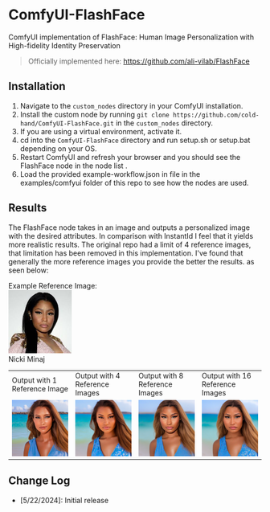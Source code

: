 # ComfyUI-FlashFace
ComfyUI implementation of FlashFace: Human Image Personalization with High-fidelity Identity Preservation </center>
> Officially implemented here: https://github.com/ali-vilab/FlashFace

## Installation </center>
1. Navigate to the `custom_nodes` directory in your ComfyUI installation.
2. Install the custom node by running `git clone https://github.com/cold-hand/ComfyUI-FlashFace.git` in the `custom_nodes` directory.
3. If you are using a virtual environment, activate it.
4. cd into the `ComfyUI-FlashFace` directory and run setup.sh or setup.bat depending on your OS.
5. Restart ComfyUI and refresh your browser and you should see the FlashFace node in the node list .
6. Load the provided example-workflow.json in file in the examples/comfyui folder of this repo to see how the nodes are used.

## Results </center>
The FlashFace node takes in an image and outputs a personalized image with the desired attributes. In comparison with InstantId
I feel that it yields more realistic results. The original repo had a limit of 4 reference images, that limitation has been removed in this implementation.
I've found that generally the more reference images you provide the better the results. as seen below:

Example Reference Image: 
<br /><img src="examples/comfyui/Nicki/source.jpeg" width=25% height=auto>
<br />Nicki Minaj
<table>
  <tr>
    <td>Output with 1 Reference Image</td>
     <td>Output with 4 Reference Images</td>
     <td>Output with 8 Reference Images</td>
     <td>Output with 16 Reference Images</td>
  </tr>
  <tr>
    <td><img src="examples/comfyui/Nicki/1.png" width=100% height=auto></td>
    <td><img src="examples/comfyui/Nicki/4.png" width=100% height=auto></td>
    <td><img src="examples/comfyui/Nicki/8.png" width=100% height=auto></td>
    <td><img src="examples/comfyui/Nicki/16.png" width=100% height=auto></td>
  </tr>
</table>



## Change Log
- [5/22/2024]: Initial release